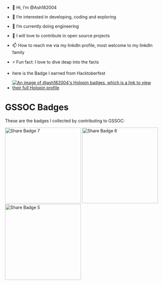 - 👋 Hi, I’m @Ash182004
- 👀 I’m interested in developing, coding and exploring
- 🌱 I’m currently doing engineering
- 💞️ I will love to contribute in open source projects
- 📫 How to reach me via my linkdln profile, most welcome to my linkdln family
  
- ⚡ Fun fact: I love to dive deap into the facts
- here is the Badge I earned from Hacktoberfest

- [![An image of @ash182004's Holopin badges, which is a link to view their full Holopin profile](https://holopin.me/ash182004)](https://holopin.io/@ash182004)

# GSSOC Badges

These are the badges I collected by contributing to GSSOC:

<img src="https://github.com/user-attachments/assets/470789b2-2c10-48f7-b223-8ea55b84d52d" alt="Share Badge 7" width="250" height="250" />
<img src="https://github.com/user-attachments/assets/cd3ade1a-3e03-4e3f-be72-a70726cfd4cf" alt="Share Badge 6" width="250" height="250" />
<img src="https://github.com/user-attachments/assets/19b45f2f-8ea0-429f-8159-a09c1e353b72" alt="Share Badge 5" width="250" height="250" />







<!---
Ash182004/Ash182004 is a ✨ special ✨ repository because its `README.md` (this file) appears on your GitHub profile.
You can click the Preview link to take a look at your changes.
--->

